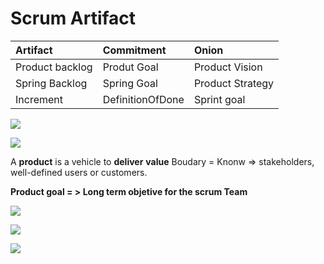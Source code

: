 # Scrum Artifact

|Artifact|Commitment|Onion |
|:----|:----|:----|
|Product backlog|Produt Goal|Product Vision|
|Spring Backlog|Spring Goal|Product Strategy|
|Increment|DefinitionOfDone|Sprint goal|



[![](https://images.prismic.io/roadtomastery/535210ab-86f0-4ef5-9089-d98f09debfcd_product+management+onion.png?auto=compress,format)](https://seriousscrum.com/page/product-management-onion)

[![](https://media.licdn.com/dms/image/C4E12AQEijBoWR15piw/article-inline_image-shrink_1500_2232/0/1645431474857?e=1710979200&v=beta&t=YNKPU_YbEyYojpOK1rA4XVNAR1P5r9wyDealt_VbSyU)](https://www.linkedin.com/pulse/understanding-product-goals-talking-epics-maarten-dalmijn/)

A **product** is a vehicle to **deliver** **value**
Boudary = Knonw => stakeholders, well-defined users or customers.

**Product goal = > Long term objetive for the scrum Team**


[![](https://www.romanpichler.com/wp-content/uploads/2021/02/Romans-cascading-goals-768x644.png.webp)
](https://www.romanpichler.com/blog/product-goals-in-scrum/)


[![](https://www.romanpichler.com/wp-content/uploads/2021/02/sample-goals-768x606.png.webp)](https://www.romanpichler.com/blog/product-goals-in-scrum/)



[![](https://www.yodiz.com/blog/wp-content/uploads/2016/05/product-backlog-vs-sprint-backlog-agile-methodology.jpg)](https://www.yodiz.com/blog/product-backlog-vs-sprint-backlog-difference-in-agile-methodology/)